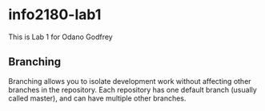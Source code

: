 # info2180-lab1

This is Lab 1 for Odano Godfrey


## Branching

Branching allows you to isolate development work without
affecting other branches in the repository. Each repository
has one default branch (usually called master), and can have
multiple other branches.